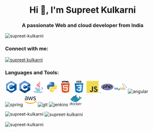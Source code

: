 <h1 align="center">Hi 👋, I'm Supreet Kulkarni</h1>
<h3 align="center">A passionate Web and cloud developer from India</h3>

<p align="left"> <img
        src="https://komarev.com/ghpvc/?username=supreet-kulkarni&label=Profile%20views&color=0e75b6&style=flat"
        alt="supreet-kulkarni" /> </p>
        
<h3 align="left">Connect with me:</h3>
<p align="left">
<a href="https://linkedin.com/in/supreet kulkarni" target="blank"><img align="center" src="https://raw.githubusercontent.com/rahuldkjain/github-profile-readme-generator/master/src/images/icons/Social/linked-in-alt.svg" alt="supreet kulkarni" height="30" width="40" /></a>
</p>

<h3 align="left">Languages and Tools:</h3>
<p align="left"> 
<img src="https://raw.githubusercontent.com/devicons/devicon/master/icons/c/c-original.svg" alt="c" width="40" height="40" />
<img src="https://raw.githubusercontent.com/devicons/devicon/master/icons/cplusplus/cplusplus-original.svg" alt="cplusplus" width="40" height="40" />
<img src="https://raw.githubusercontent.com/devicons/devicon/master/icons/java/java-original.svg" alt="java" width="40" height="40" /> 
<img src="https://raw.githubusercontent.com/devicons/devicon/master/icons/python/python-original.svg" alt="python" width="40" height="40" />
        
<img src="https://raw.githubusercontent.com/devicons/devicon/master/icons/html5/html5-original-wordmark.svg" alt="html5" width="40" height="40" /> 
<img src="https://raw.githubusercontent.com/devicons/devicon/master/icons/css3/css3-original-wordmark.svg" alt="css3" width="40" height="40" />  
<img src="https://raw.githubusercontent.com/devicons/devicon/master/icons/javascript/javascript-original.svg" alt="javascript" width="40" height="40" />  
.<img src="https://raw.githubusercontent.com/devicons/devicon/master/icons/php/php-original.svg" alt="php" width="40" height="40" /> 
<img src="https://raw.githubusercontent.com/devicons/devicon/master/icons/mysql/mysql-original-wordmark.svg" alt="mysql" width="40" height="40" /> 
<img src="https://angular.io/assets/images/logos/angular/angular.svg" alt="angular" width="40" height="40" />
<img src="https://www.vectorlogo.zone/logos/springio/springio-icon.svg" alt="spring" width="40" height="40" />
        
<img src="https://raw.githubusercontent.com/devicons/devicon/master/icons/amazonwebservices/amazonwebservices-original-wordmark.svg" alt="aws" width="40" height="40" /> 
<img src="https://www.vectorlogo.zone/logos/git-scm/git-scm-icon.svg" alt="git" width="40" height="40" /> 
<img src="https://www.vectorlogo.zone/logos/jenkins/jenkins-icon.svg" alt="jenkins" width="40" height="40" /> 
<img src="https://raw.githubusercontent.com/devicons/devicon/master/icons/docker/docker-original-wordmark.svg" alt="docker" width="40" height="40" /> 

 
</p>

<p><img align="left"
        src="https://github-readme-stats.vercel.app/api/top-langs?username=supreet-kulkarni&show_icons=true&locale=en&layout=compact"
        alt="supreet-kulkarni" /></p>

<p>&nbsp;<img align="center"
        src="https://github-readme-stats.vercel.app/api?username=supreet-kulkarni&show_icons=true&locale=en"
        alt="supreet-kulkarni" /></p>

<p><img align="center" src="https://github-readme-streak-stats.herokuapp.com/?user=supreet-kulkarni&"
        alt="supreet-kulkarni" /></p>
